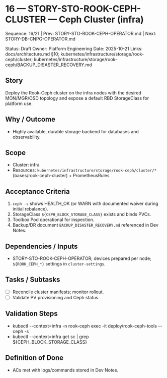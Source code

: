 # 16 — STORY-STO-ROOK-CEPH-CLUSTER — Ceph Cluster (infra)

Sequence: 16/21 | Prev: STORY-STO-ROOK-CEPH-OPERATOR.md | Next: STORY-DB-CNPG-OPERATOR.md

Status: Draft
Owner: Platform Engineering
Date: 2025-10-21
Links: docs/architecture.md §10; kubernetes/infrastructure/storage/rook-ceph/cluster; kubernetes/infrastructure/storage/rook-ceph/BACKUP_DISASTER_RECOVERY.md

## Story
Deploy the Rook-Ceph cluster on the infra nodes with the desired MON/MGR/OSD topology and expose a default RBD StorageClass for platform use.

## Why / Outcome
- Highly available, durable storage backend for databases and observability.

## Scope
- Cluster: infra
- Resources: `kubernetes/infrastructure/storage/rook-ceph/cluster/*` (bases/rook-ceph-cluster) + PrometheusRules

## Acceptance Criteria
1) `ceph -s` shows HEALTH_OK (or WARN with documented waiver during initial rebalance).
2) StorageClass `${CEPH_BLOCK_STORAGE_CLASS}` exists and binds PVCs.
3) Toolbox Pod operational for inspection.
4) Backup/DR document `BACKUP_DISASTER_RECOVERY.md` referenced in Dev Notes.

## Dependencies / Inputs
- STORY-STO-ROOK-CEPH-OPERATOR; devices prepared per node; `${ROOK_CEPH_*}` settings in `cluster-settings`.

## Tasks / Subtasks
- [ ] Reconcile cluster manifests; monitor rollout.
- [ ] Validate PV provisioning and Ceph status.

## Validation Steps
- kubectl --context=infra -n rook-ceph exec -it deploy/rook-ceph-tools -- ceph -s
- kubectl --context=infra get sc | grep ${CEPH_BLOCK_STORAGE_CLASS}

## Definition of Done
- ACs met with logs/commands stored in Dev Notes.

